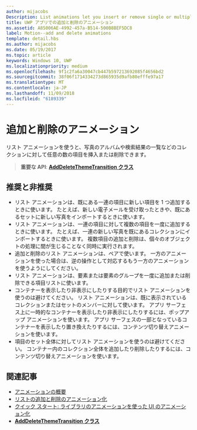 ```yaml
---
author: mijacobs
Description: List animations let you insert or remove single or multiple items from a collection, such as a photo album or a list of search results.
title: UWP アプリでの追加と削除のアニメーション
ms.assetid: A85006AE-4992-457a-B514-500B8BEF5DC8
label: Motion--add and delete animations
template: detail.hbs
ms.author: mijacobs
ms.date: 05/19/2017
ms.topic: article
keywords: Windows 10, UWP
ms.localizationpriority: medium
ms.openlocfilehash: 9f1c2fa6a30047cb447b597213692085f4656bd2
ms.sourcegitcommit: 38f06f1714334273d865935d9afb80efffe97a17
ms.translationtype: MT
ms.contentlocale: ja-JP
ms.lasthandoff: 11/09/2018
ms.locfileid: "6189339"
---
```

# <a name="add-and-delete-animations"></a>追加と削除のアニメーション



リスト アニメーションを使うと、写真のアルバムや検索結果の一覧などのコレクションに対して任意の数の項目を挿入または削除できます。

> **重要な API**: [**AddDeleteThemeTransition クラス**](https://msdn.microsoft.com/library/windows/apps/br243048)


## <a name="dos-and-donts"></a>推奨と非推奨


-   リスト アニメーションは、既にある一連の項目に新しい項目を 1 つ追加するときに使います。 たとえば、新しい電子メールを受け取ったときや、既にあるセットに新しい写真をインポートするときに使います。
-   リスト アニメーションは、一連の項目に対して複数の項目を一度に追加するときに使います。 たとえば、一連の新しい写真を既にあるコレクションにインポートするときに使います。 複数項目の追加と削除は、個々のオブジェクトの処理に間が生じることなく同時に実行されます。
-   追加と削除のリスト アニメーションは、ペアで使います。 一方のアニメーションを使った場合は、逆の操作として対応するもう一方のアニメーションを使うようにしてください。
-   リスト アニメーションは、要素または要素のグループを一度に追加または削除できる項目リストに使います。
-   コンテナーを表示したり非表示にしたりする目的でリスト アニメーションを使うのは避けてください。 リスト アニメーションは、既に表示されているコレクションまたはセットのメンバーに対して使います。 アプリ サーフェス上に一時的なコンテナーを表示したり非表示にしたりするには、ポップアップ アニメーションを使います。 アプリ サーフェスの一部となっているコンテナーを表示したり置き換えたりするには、コンテンツ切り替えアニメーションを使います。
-   項目のセット全体に対してリスト アニメーションを使うのは避けてください。 コンテナー内のコレクション全体を追加したり削除したりするには、コンテンツ切り替えアニメーションを使います。



## <a name="related-articles"></a>関連記事

* [アニメーションの概要](https://msdn.microsoft.com/library/windows/apps/mt187350)
* [リストの追加と削除のアニメーション化](https://msdn.microsoft.com/library/windows/apps/xaml/jj649430)
* [クイック スタート: ライブラリのアニメーションを使った UI のアニメーション化](https://msdn.microsoft.com/library/windows/apps/xaml/hh452703)
* [**AddDeleteThemeTransition クラス**](https://msdn.microsoft.com/library/windows/apps/br243048)

 

 





